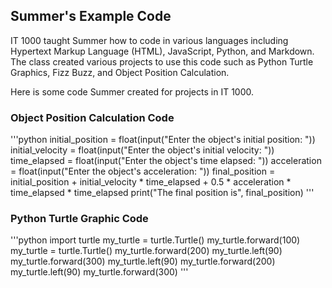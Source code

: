 ## Summer's Example Code

IT 1000 taught Summer how to code in various languages including Hypertext Markup Language (HTML), JavaScript, Python, and Markdown. The class created various projects to use this code such as Python Turtle Graphics, Fizz Buzz, and Object Position Calculation. 

Here is some code Summer created for projects in IT 1000.

### Object Position Calculation Code
'''python
initial_position = float(input("Enter the object's initial position: "))
initial_velocity = float(input("Enter the object's initial velocity: "))
time_elapsed = float(input("Enter the object's time elapsed: "))
acceleration = float(input("Enter the object's acceleration: "))
final_position = initial_position + initial_velocity * time_elapsed + 0.5 * acceleration * time_elapsed * time_elapsed
print("The final position is", final_position)
'''

### Python Turtle Graphic Code
'''python
import turtle
my_turtle = turtle.Turtle()
my_turtle.forward(100)
my_turtle = turtle.Turtle()
my_turtle.forward(200)
my_turtle.left(90)
my_turtle.forward(300)
my_turtle.left(90)
my_turtle.forward(200)
my_turtle.left(90)
my_turtle.forward(300)
'''
